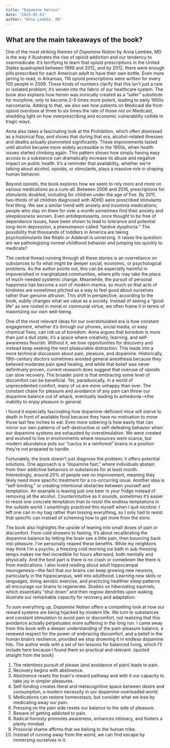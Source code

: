 ```yaml
---
title: "Dopamine Nation"
date: "2025-02-01"
author: "Anna Lembke, MD"
---
```

## What are the main takeaways of the book?
One of the most striking themes of _Dopamine Nation_ by Anna Lembke, MD is the way it illustrates the rise of opioid addiction and our tendency to overmedicate. It’s terrifying to learn that opioid prescriptions in the United States quadrupled between 1999 and 2012, and by 2012, there were enough pills prescribed for each American adult to have their own bottle. Even more jarring to read, in Arkansas, 116 opioid prescriptions were written for every 100 people in 2009. These kinds of numbers clarify that this isn’t just a rare or isolated problem; it’s woven into the fabric of our healthcare system. The book also explains how heroin was ironically created as a “safer” substitute for morphine, only to become 2–5 times more potent, leading to early 1900s narcomania. Adding to that, we also see how patients on Medicaid die from opioid overdose at three to six times the rate of those not on Medicaid, shedding light on how overprescribing and economic vulnerability collide in tragic ways.

Anna also takes a fascinating look at the Prohibition, which often dismissed as a historical flop, and shows that during that era, alcohol-related illnesses and deaths actually plummeted significantly. These improvements lasted until alcohol became more widely accessible in the 1950s, when health issues started climbing again. This pattern shows how simply having easy access to a substance can dramatically increase its abuse and negative impact on public health. It’s a reminder that availability, whether we’re talking about alcohol, opioids, or stimulants, plays a massive role in shaping human behavior.

Beyond opioids, the book explores how we seem to rely more and more on various medications as a cure-all. Between 2006 and 2016, prescriptions for stimulants doubled, including for children under the age of five. By 2011, two-thirds of all children diagnosed with ADHD were prescribed stimulants first thing. We see a similar trend with anxiety and insomnia medications; people who stay on them for over a month sometimes find their anxiety and sleeplessness worsen. Even antidepressants, once thought to be free of dependence issues, have been shown to lead to tolerance and potential long-term depression, a phenomenon called “tardive dysphoria.” The possibility that thousands of toddlers in America are taking psychostimulants like Ritalin or Adderall is unnerving. It raises the question: are we pathologizing normal childhood behavior and jumping too quickly to medicate?

The central thread running through all these stories is an overreliance on substances to fix what might be deeper social, economic, or psychological problems. As the author points out, this can be especially harmful in impoverished or marginalized communities, where pills may take the place of much-needed systemic change. Meanwhile, the pursuit of personal happiness has become a sort of modern mantra, so much so that acts of kindness are sometimes pitched as a way to feel good about ourselves rather than genuine altruism. This shift in perspective, according to the book, subtly changes what we value as a society. Instead of seeing a “good life” as one rooted in moral or communal virtue, we often frame it in terms of maximizing our own well-being.

One of the most relevant ideas for our overstimulated era is how constant engagement, whether it’s through our phones, social media, or easy chemical fixes, can rob us of boredom. Anna argues that boredom is more than just a dull state; it’s a space where creativity, learning, and self-awareness flourish. Without it, we lose opportunities for discovery and instead keep seeking the next pleasurable distraction. This leads into a more technical discussion about pain, pleasure, and dopamine. Historically, 19th-century doctors sometimes avoided general anesthesia because they believed moderate pain sped healing, and while that belief was never definitively proven, current research does suggest that overuse of opioids can slow recovery. The broader point is that embracing some level of discomfort can be beneficial. Yet, paradoxically, in a world of unprecedented comfort, many of us are more unhappy than ever. The constant chase for pleasure and avoidance of any pain can throw our dopamine balance out of whack, eventually leading to anhedonia—>the inability to enjoy pleasure in general.

I found it especially fascinating how dopamine-deficient mice will starve to death in front of available food because they have no motivation to move those last few inches to eat. Even more sobering is how easily that can mirror our own patterns of self-destructive or self-defeating behavior when our dopamine systems are exhausted by overstimulation. We were created and evolved to live in environments where resources were scarce, but modern abundance puts our “cactus in a rainforest” brains in a position they’re not prepared to handle.

Fortunately, the book doesn’t just diagnose the problem; it offers potential solutions. One approach is a “dopamine fast,” where individuals abstain from their addictive behaviors or substances for at least month. Interestingly, around 20% of people see no improvement, meaning they likely need more specific treatment for a co-occurring issue. Another idea is “self-binding,” or creating intentional obstacles between yourself and temptation. An example is leaving just one beer in your fridge instead of removing all the alcohol. Counterintuitive as it sounds, sometimes it’s easier to resist one concrete temptation than to resist the endless temptations in the outside world. I unwittingly practiced this myself when I quit nicotine: I left one can in my bag rather than tossing everything, so I only had to resist that specific can instead of scheming how to get more from the store.

The book also highlights the upside of leaning into small doses of pain or discomfort. From cold showers to fasting, it’s about recalibrating the dopamine balance by letting the brain see a little pain, then bouncing back into pleasure. I’ve personally reaped these benefits. While my neighbors may think I'm a psycho, a freezing cold morning ice bath in sub-freezing temps makes me feel incredible for hours afterward, both mentally and physically. And the best part is there is no crash or comedown like there is from medications. I also loved reading about adult hippocampal neurogenesis—the fact that our brains can keep growing new neurons, particularly in the hippocampus, well into adulthood. Learning new skills or languages, doing aerobic exercise, and practicing healthier sleep patterns all encourage our brains to regenerate. Studies on hibernating squirrels, which essentially “shut down” and then regrow dendrites upon waking, illustrate our remarkable capacity for recovery and adaptation.

To sum everything up, _Dopamine Nation_ offers a compelling look at how our reward systems are being hijacked by modern life. We turn to substances and constant stimulation to avoid pain or discomfort, not realizing that this avoidance actually perpetuates more suffering in the long run. I came away from this book with a deeper understanding of the pain-pleasure balance, a renewed respect for the power of embracing discomfort, and a belief in the human brain’s resilience, provided we stop drowning it in endless dopamine hits. The author ends with a set of ten lessons for balanced living, which I’ll include here because I found them so practical and relevant: (quoted straight from the book)

1. The relentless pursuit of please (and avoidance of pain) leads to pain.
2. Recovery begins with abstinence.
3. Abstinence resets the brain's reward pathway and with it our capacity to take joy in simpler pleasures.
4. Self-binding creates literal and metacognitive space between desire and consumption, a modern necessity in uor dopamine-overloaded world.
5. Medications can restore homeostasis, but consider what we lose by medicating away our pain.
6. Pressing on the pain side resets our balance to the side of pleasure.
7. Beware of getting addicted to pain.
8. Radical honesty promotes awareness, enhances intimacy, and fosters a plenty mindset.
9. Prosocial shame affirms that we belong to the human tribe.
10. Instead of running away from the world, we can find escape by immersing ourselves in it.
